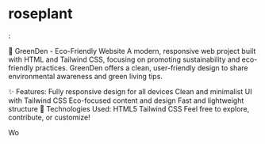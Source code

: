 # roseplant
:

🌱 GreenDen - Eco-Friendly Website
A modern, responsive web project built with HTML and Tailwind CSS, focusing on promoting sustainability and eco-friendly practices. GreenDen offers a clean, user-friendly design to share environmental awareness and green living tips.

✨ Features:
Fully responsive design for all devices
Clean and minimalist UI with Tailwind CSS
Eco-focused content and design
Fast and lightweight structure
📌 Technologies Used:
HTML5
Tailwind CSS
Feel free to explore, contribute, or customize!

Wo
